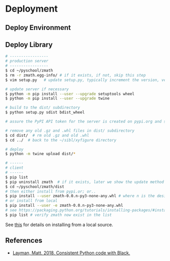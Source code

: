 # Deployment

## Deploy Environment

## Deploy Library 

```bash
# -----------------
# production server
# -----------------
$ cd ~/pyschool/zmath
$ rm -r zmath.egg-info/ # if it exists, if not, skip this step
$ vim setup.py   # update setup.py, typically increment the version, version is here and possibly in the README.md

# update server if necessary
$ python -m pip install --user --upgrade setuptools wheel
$ python -m pip install --user --upgrade twine

# build to the dist/ subdirectory
$ python setup.py sdist bdist_wheel

# assure the PyPI API token for the server is created on pypi.org and saved on the server at ~/.pypirc

# remove any old .gz and .whl files in dist/ subdirectory
$ cd dist/  # rm old .gz and old .whl
$ cd ../  # back to the ~/sibl/xyfigure directory

# deploy
$ python -m twine upload dist/*

# ------
# client
# ------
$ pip list
$ pip uninstall zmath  # if it exists, later we show the update method alternative to uninstall
$ cd ~/pyschool/zmath/dist
# then either install from pypi.or; or..
$ pip install --user zmath-0.0.n-py3-none-any.whl # where n is the desired version number
# or install from local
$ pip install --user -e zmath-0.0.n-py3-none-any.whl 
# see https://packaging.python.org/tutorials/installing-packages/#installing-from-a-local-src-tree
$ pip list # verify zmath now exist in the list
```

See [this](https://packaging.python.org/tutorials/installing-packages/#installing-from-a-local-src-tree) for details on installing from a local source.


## References

* [Layman, Matt.  2018.  Consistent Python code with Black.](https://www.mattlayman.com/blog/2018/python-code-black/)
